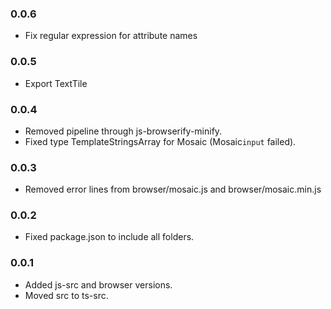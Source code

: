 ### 0.0.6

* Fix regular expression for attribute names

### 0.0.5

* Export TextTile

### 0.0.4

* Removed pipeline through js-browserify-minify.
* Fixed type TemplateStringsArray for Mosaic (Mosaic`input` failed).

### 0.0.3

* Removed error lines from browser/mosaic.js and browser/mosaic.min.js

### 0.0.2

* Fixed package.json to include all folders.

### 0.0.1

* Added js-src and browser versions.
* Moved src to ts-src.
